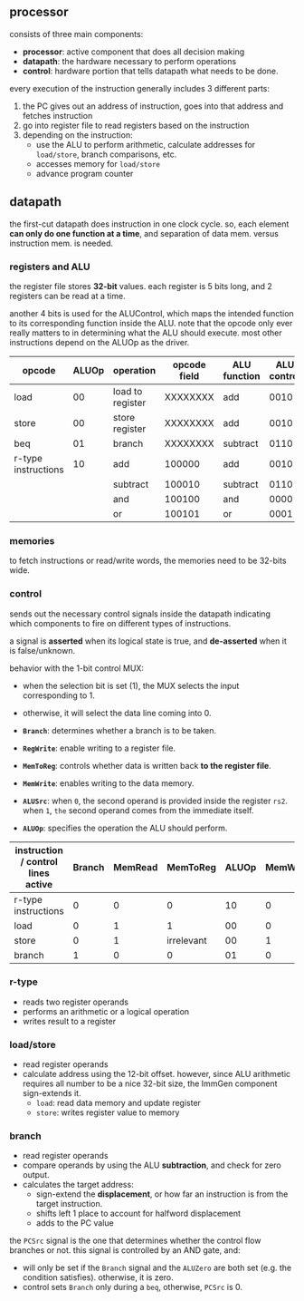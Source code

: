 ## processor
consists of three main components:
- **processor**: active component that does all decision making
- **datapath**: the hardware necessary to perform operations
- **control**: hardware portion that tells datapath what needs to be done.

every execution of the instruction generally includes 3 different parts: 
1. the PC gives out an address of instruction, goes into that address and fetches instruction
2. go into register file to read registers based on the instruction
3. depending on the instruction:
	- use the ALU to perform arithmetic, calculate addresses for `load/store`, branch comparisons, etc.
	- accesses memory for `load/store`
	- advance program counter
## datapath
the first-cut datapath does instruction in one clock cycle. so, each element **can only do one function at a time**, and separation of data mem. versus instruction mem. is needed.
### registers and ALU
the register file stores **32-bit** values. each register is 5 bits long, and 2 registers can be read at a time. 

another 4 bits is used for the ALUControl, which maps the intended function to its corresponding function inside the ALU. note that the opcode only ever really matters to in determining what the ALU should execute. most other instructions depend on the ALUOp as the driver.

| opcode              | ALUOp | operation        | opcode field | ALU function | ALU control |
| ------------------- | ----- | ---------------- | ------------ | ------------ | ----------- |
| load                | 00    | load to register | XXXXXXXX     | add          | 0010        |
| store               | 00    | store register   | XXXXXXXX     | add          | 0010        |
| beq                 | 01    | branch           | XXXXXXXX     | subtract     | 0110        |
| r-type instructions | 10    | add              | 100000       | add          | 0010        |
|                     |       | subtract         | 100010       | subtract     | 0110        |
|                     |       | and              | 100100       | and          | 0000        |
|                     |       | or               | 100101       | or           | 0001        |
### memories
to fetch instructions or read/write words, the memories need to be 32-bits wide.
### control
sends out the necessary control signals inside the datapath indicating which components to fire on different types of instructions. 

a signal is **asserted** when its logical state is true, and **de-asserted** when it is false/unknown.

behavior with the 1-bit control MUX:
- when the selection bit is set (1), the MUX selects the input corresponding to 1.
- otherwise, it will select the data line coming into 0.

- **`Branch`**: determines whether a branch is to be taken.
- **`RegWrite`**: enable writing to a register file.
- **`MemToReg`**: controls whether data is written back **to the register file**.
- **`MemWrite`**: enables writing to the data memory.
- **`ALUSrc`**: when `0`, the second operand is provided inside the register `rs2`. when `1`, `the` second operand comes from the immediate itself.
- **`ALUOp`**: specifies the operation the ALU should perform.

| instruction / control lines active | Branch | MemRead | MemToReg   | ALUOp | MemWrite | ALUSrc | RegWrite |
| ---------------------------------- | ------ | ------- | ---------- | ----- | -------- | ------ | -------- |
| r-type instructions                | 0      | 0       | 0          | 10    | 0        | 1      | 1        |
| load                               | 0      | 1       | 1          | 00    | 0        | 0      | 1        |
| store                              | 0      | 1       | irrelevant | 00    | 1        | 1      | 0        |
| branch                             | 1      | 0       | 0          | 01    | 0        | 0      | 0        |
### r-type
- reads two register operands
- performs an arithmetic or a logical operation
- writes result to a register
### load/store
- read register operands
- calculate address using the 12-bit offset. however, since ALU arithmetic requires all number to be a nice 32-bit size, the ImmGen component sign-extends it.
	- `load`: read data memory and update register
	- `store`: writes register value to memory
### branch 
- read register operands
- compare operands by using the ALU **subtraction**, and check for zero output.
- calculates the target address: 
	- sign-extend the **displacement**, or how far an instruction is from the target instruction.
	- shifts left 1 place to account for halfword displacement
	- adds to the PC value

the `PCSrc` signal is the one that determines whether the control flow branches or not. this signal is controlled by an AND gate, and:
- will only be set if the `Branch` signal and the `ALUZero` are both set (e.g. the condition satisfies). otherwise, it is zero.
- control sets `Branch` only during a `beq`, otherwise, `PCSrc` is 0.